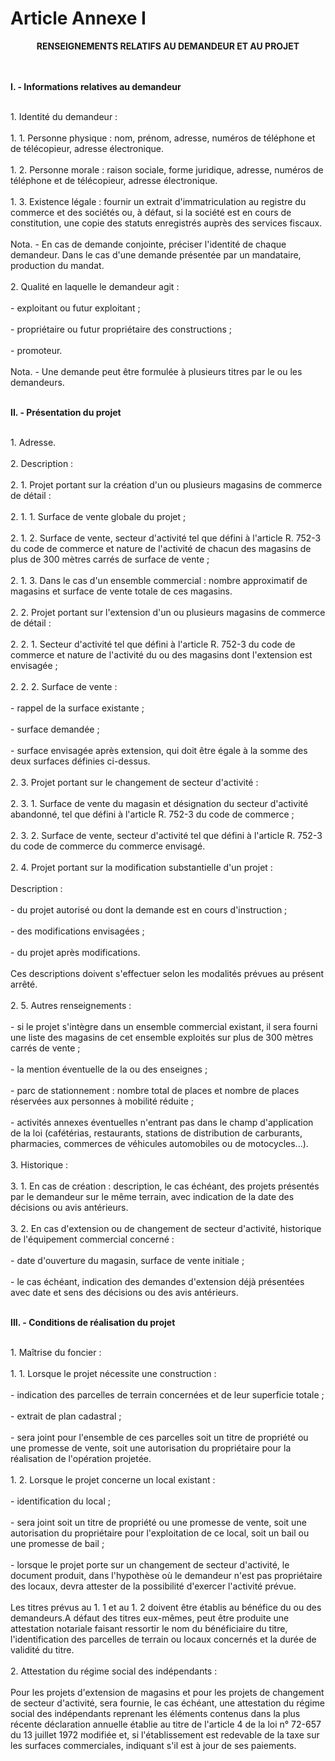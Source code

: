 # Article Annexe I

<p align='center'><strong>RENSEIGNEMENTS RELATIFS AU DEMANDEUR ET AU PROJET</strong></p><p><br/><br/><strong>I. - Informations relatives au demandeur</strong></p><p><br/>1. Identité du demandeur : <br/><br/>1. 1. Personne physique : nom, prénom, adresse, numéros de téléphone et de télécopieur, adresse électronique. <br/><br/>1. 2. Personne morale : raison sociale, forme juridique, adresse, numéros de téléphone et de télécopieur, adresse électronique. <br/><br/>1. 3. Existence légale : fournir un extrait d'immatriculation au registre du commerce et des sociétés ou, à défaut, si la société est en cours de constitution, une copie des statuts enregistrés auprès des services fiscaux. <br/><br/>Nota. - En cas de demande conjointe, préciser l'identité de chaque demandeur. Dans le cas d'une demande présentée par un mandataire, production du mandat. <br/><br/>2. Qualité en laquelle le demandeur agit : <br/><br/>- exploitant ou futur exploitant ; <br/><br/>- propriétaire ou futur propriétaire des constructions ; <br/><br/>- promoteur. <br/><br/>Nota. - Une demande peut être formulée à plusieurs titres par le ou les demandeurs. </p><p><br/><strong>II. - Présentation du projet</strong></p><p><br/>1. Adresse. <br/><br/>2. Description : <br/><br/>2. 1. Projet portant sur la création d'un ou plusieurs magasins de commerce de détail : <br/><br/>2. 1. 1. Surface de vente globale du projet ; <br/><br/>2. 1. 2. Surface de vente, secteur d'activité tel que défini à l'article R. 752-3 du code de commerce et nature de l'activité de chacun des magasins de plus de 300 mètres carrés de surface de vente ; <br/><br/>2. 1. 3. Dans le cas d'un ensemble commercial : nombre approximatif de magasins et surface de vente totale de ces magasins. <br/><br/>2. 2. Projet portant sur l'extension d'un ou plusieurs magasins de commerce de détail : <br/><br/>2. 2. 1. Secteur d'activité tel que défini à l'article R. 752-3 du code de commerce et nature de l'activité du ou des magasins dont l'extension est envisagée ; <br/><br/>2. 2. 2. Surface de vente : <br/><br/>- rappel de la surface existante ; <br/><br/>- surface demandée ; <br/><br/>- surface envisagée après extension, qui doit être égale à la somme des deux surfaces définies ci-dessus. <br/><br/>2. 3. Projet portant sur le changement de secteur d'activité : <br/><br/>2. 3. 1. Surface de vente du magasin et désignation du secteur d'activité abandonné, tel que défini à l'article R. 752-3 du code de commerce ; <br/><br/>2. 3. 2. Surface de vente, secteur d'activité tel que défini à l'article R. 752-3 du code de commerce du commerce envisagé. <br/><br/>2. 4. Projet portant sur la modification substantielle d'un projet : <br/><br/>Description : <br/><br/>- du projet autorisé ou dont la demande est en cours d'instruction ; <br/><br/>- des modifications envisagées ; <br/><br/>- du projet après modifications. <br/><br/>Ces descriptions doivent s'effectuer selon les modalités prévues au présent arrêté. <br/><br/>2. 5. Autres renseignements : <br/><br/>- si le projet s'intègre dans un ensemble commercial existant, il sera fourni une liste des magasins de cet ensemble exploités sur plus de 300 mètres carrés de vente ; <br/><br/>- la mention éventuelle de la ou des enseignes ; <br/><br/>- parc de stationnement : nombre total de places et nombre de places réservées aux personnes à mobilité réduite ; <br/><br/>- activités annexes éventuelles n'entrant pas dans le champ d'application de la loi (cafétérias, restaurants, stations de distribution de carburants, pharmacies, commerces de véhicules automobiles ou de motocycles...). <br/><br/>3. Historique : <br/><br/>3. 1. En cas de création : description, le cas échéant, des projets présentés par le demandeur sur le même terrain, avec indication de la date des décisions ou avis antérieurs. <br/><br/>3. 2. En cas d'extension ou de changement de secteur d'activité, historique de l'équipement commercial concerné : <br/><br/>- date d'ouverture du magasin, surface de vente initiale ; <br/><br/>- le cas échéant, indication des demandes d'extension déjà présentées avec date et sens des décisions ou des avis antérieurs. </p><p><br/><strong>III. - Conditions de réalisation du projet</strong></p><p><br/>1. Maîtrise du foncier : <br/><br/>1. 1. Lorsque le projet nécessite une construction : <br/><br/>- indication des parcelles de terrain concernées et de leur superficie totale ; <br/><br/>- extrait de plan cadastral ; <br/><br/>- sera joint pour l'ensemble de ces parcelles soit un titre de propriété ou une promesse de vente, soit une autorisation du propriétaire pour la réalisation de l'opération projetée. <br/><br/>1. 2. Lorsque le projet concerne un local existant : <br/><br/>- identification du local ; <br/><br/>- sera joint soit un titre de propriété ou une promesse de vente, soit une autorisation du propriétaire pour l'exploitation de ce local, soit un bail ou une promesse de bail ; <br/><br/>- lorsque le projet porte sur un changement de secteur d'activité, le document produit, dans l'hypothèse où le demandeur n'est pas propriétaire des locaux, devra attester de la possibilité d'exercer l'activité prévue. <br/><br/>Les titres prévus au 1. 1 et au 1. 2 doivent être établis au bénéfice du ou des demandeurs.A défaut des titres eux-mêmes, peut être produite une attestation notariale faisant ressortir le nom du bénéficiaire du titre, l'identification des parcelles de terrain ou locaux concernés et la durée de validité du titre. <br/><br/>2. Attestation du régime social des indépendants : <br/><br/>Pour les projets d'extension de magasins et pour les projets de changement de secteur d'activité, sera fournie, le cas échéant, une attestation du régime social des indépendants reprenant les éléments contenus dans la plus récente déclaration annuelle établie au titre de l'article 4 de la loi n° 72-657 du 13 juillet 1972 modifiée et, si l'établissement est redevable de la taxe sur les surfaces commerciales, indiquant s'il est à jour de ses paiements.</p>